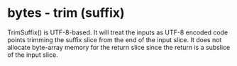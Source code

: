 # bytes - trim (suffix)

TrimSuffix() is UTF-8-based. It will treat the inputs as UTF-8 encoded code points trimming the suffix slice from the end of the input slice. It does not allocate byte-array memory for the return slice since the return is a subslice of the input slice.

